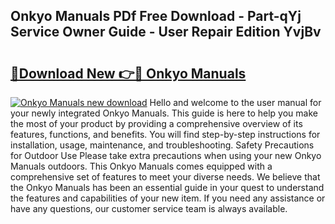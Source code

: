 ## Onkyo Manuals PDf Free Download - Part-qYj Service Owner Guide - User Repair Edition YvjBv

# <h2><a href="http://bc33155.oget.top/?id=Onkyo+Manuals">🔗Download New 👉🔴 Onkyo Manuals</a></h2>

[![Onkyo Manuals new download](https://i.imgur.com/5g1atiW.png)](http://bc33155.oget.top/?id=Onkyo+Manuals)
Hello and welcome to the user manual for your newly integrated Onkyo Manuals. This guide is here to help you make the most of your product by providing a comprehensive overview of its features, functions, and benefits. You will find step-by-step instructions for installation, usage, maintenance, and troubleshooting. Safety Precautions for Outdoor Use Please take extra precautions when using your new Onkyo Manuals outdoors. This Onkyo Manuals comes equipped with a comprehensive set of features to meet your diverse needs. We believe that the Onkyo Manuals has been an essential guide in your quest to understand the features and capabilities of your new item. If you need any assistance or have any questions, our customer service team is always available.
